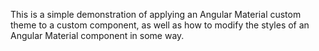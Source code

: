 This is a simple demonstration of applying an Angular Material custom theme to a custom component, as well as how to modify the styles of an Angular Material component in some way.
